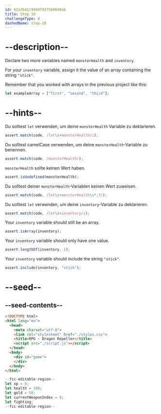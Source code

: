 ```yaml
---
id: 62a3b41c9494f937560640ab
title: Step 10
challengeType: 0
dashedName: step-10
---
```


# --description--

Declare two more variables named `monsterHealth` and `inventory`.

For your `inventory` variable, assign it the value of an array containing the string `"stick"`.

Remember that you worked with arrays in the previous project like this:

```js
let exampleArray = ["first", "second", "third"];
```

# --hints--

Du solltest `let` verwenden, um deine `monsterHealth` Variable zu deklarieren.

```js
assert.match(code, /let\s+monsterHealth/i);
```

Du solltest camelCase verwenden, um deine `monsterHealth`-Variable zu benennen.

```js
assert.match(code, /monsterHealth/);
```

`monsterHealth` sollte keinen Wert haben.

```js
assert.isUndefined(monsterHealth);
```

Du solltest deiner `monsterHealth`-Variablen keinen Wert zuweisen.

```js
assert.match(code, /let\s+monsterHealth\s*;?/);
```

Du solltest `let` verwenden, um deine `inventory`-Variable zu deklarieren.

```js
assert.match(code, /let\s+inventory/i);
```

Your `inventory` variable should still be an array.

```js
assert.isArray(inventory);
```

Your `inventory` variable should only have one value.

```js
assert.lengthOf(inventory, 1);
```

Your `inventory` variable should include the string `"stick"`.

```js
assert.include(inventory, "stick");
```


# --seed--

## --seed-contents--

```html
<!DOCTYPE html>
<html lang="en">
  <head>
    <meta charset="utf-8">
    <link rel="stylesheet" href="./styles.css">
    <title>RPG - Dragon Repeller</title>
    <script src="./script.js"></script>
  </head>
  <body>
    <div id="game">
    </div>
  </body>
</html>
```

```js
--fcc-editable-region--
let xp = 0;
let health = 100;
let gold = 50;
let currentWeaponIndex = 0;
let fighting;
--fcc-editable-region--
```
